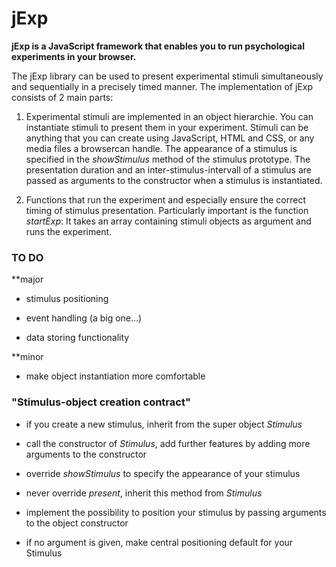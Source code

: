 # jExp

**jExp is a JavaScript framework that enables you to run psychological experiments in your browser.**

The jExp library can be used to present experimental stimuli simultaneously and sequentially in a precisely timed manner. The implementation of jExp consists of 2 main parts:

1. Experimental stimuli are implemented in an object hierarchie. You can instantiate stimuli to present them in your experiment. Stimuli can be anything that you can create using JavaScript, HTML and CSS, or any media files a browsercan handle. The appearance of a stimulus is specified in the *showStimulus* method of the stimulus prototype. The presentation duration and an inter-stimulus-intervall of a stimulus are passed as arguments to the constructor when a stimulus is instantiated.

2. Functions that run the experiment and especially ensure the correct timing of stimulus presentation. Particularly important is the function *startExp*: It takes an array containing stimuli objects as argument and runs the experiment.


### TO DO

**major

- stimulus positioning

- event handling (a big one...)

- data storing functionality

**minor

- make object instantiation more comfortable


### "Stimulus-object creation contract"

- if you create a new stimulus, inherit from the super object *Stimulus*

- call the constructor of *Stimulus*, add further features by adding more arguments to the constructor

- override *showStimulus* to specify the appearance of your stimulus

- never override *present*, inherit this method from *Stimulus*

- implement the possibility to position your stimulus by passing arguments to the object constructor

- if no argument is given, make central positioning default for your Stimulus
